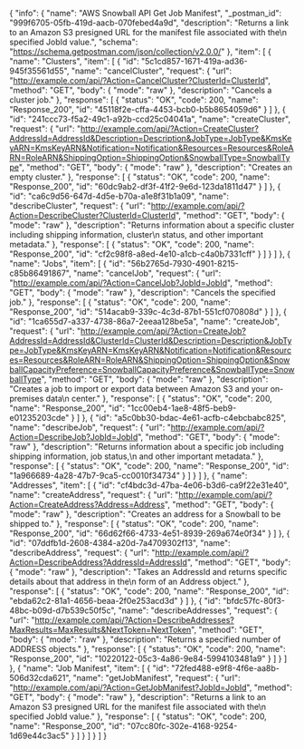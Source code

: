 {
  "info": {
    "name": "AWS Snowball API Get Job Manifest",
    "_postman_id": "999f6705-05fb-419d-aacb-070febed4a9d",
    "description": "Returns a link to an Amazon S3 presigned URL for the manifest file associated with the\n      specified JobId value.",
    "schema": "https://schema.getpostman.com/json/collection/v2.0.0/"
  },
  "item": [
    {
      "name": "Clusters",
      "item": [
        {
          "id": "5c1cd857-1671-419a-ad36-945f35561d55",
          "name": "cancelCluster",
          "request": {
            "url": "http://example.com/api/?Action=CancelCluster?ClusterId=ClusterId",
            "method": "GET",
            "body": {
              "mode": "raw"
            },
            "description": "Cancels a cluster job."
          },
          "response": [
            {
              "status": "OK",
              "code": 200,
              "name": "Response_200",
              "id": "45118f2e-cffa-4453-bcb0-b5b8654059d6"
            }
          ]
        },
        {
          "id": "241ccc73-f5a2-49c1-a92b-ccd25c04041a",
          "name": "createCluster",
          "request": {
            "url": "http://example.com/api/?Action=CreateCluster?AddressId=AddressId&Description=Description&JobType=JobType&KmsKeyARN=KmsKeyARN&Notification=Notification&Resources=Resources&RoleARN=RoleARN&ShippingOption=ShippingOption&SnowballType=SnowballType",
            "method": "GET",
            "body": {
              "mode": "raw"
            },
            "description": "Creates an empty cluster."
          },
          "response": [
            {
              "status": "OK",
              "code": 200,
              "name": "Response_200",
              "id": "60dc9ab2-df3f-41f2-9e6d-123da1811d47"
            }
          ]
        },
        {
          "id": "ca6c9d56-647d-4d5e-b70a-a1e8f31b1a09",
          "name": "describeCluster",
          "request": {
            "url": "http://example.com/api/?Action=DescribeCluster?ClusterId=ClusterId",
            "method": "GET",
            "body": {
              "mode": "raw"
            },
            "description": "Returns information about a specific cluster including shipping information, cluster\n      status, and other important metadata."
          },
          "response": [
            {
              "status": "OK",
              "code": 200,
              "name": "Response_200",
              "id": "cf2c98f8-a8ed-4e10-a1cb-c4a0b7331cff"
            }
          ]
        }
      ]
    },
    {
      "name": "Jobs",
      "item": [
        {
          "id": "56b2765d-7930-4901-8215-c85b86491867",
          "name": "cancelJob",
          "request": {
            "url": "http://example.com/api/?Action=CancelJob?JobId=JobId",
            "method": "GET",
            "body": {
              "mode": "raw"
            },
            "description": "Cancels the specified job."
          },
          "response": [
            {
              "status": "OK",
              "code": 200,
              "name": "Response_200",
              "id": "514acab9-339c-4c3d-87b1-551cf070808d"
            }
          ]
        },
        {
          "id": "1ca655d7-a337-4738-86a7-2eeaa128be5a",
          "name": "createJob",
          "request": {
            "url": "http://example.com/api/?Action=CreateJob?AddressId=AddressId&ClusterId=ClusterId&Description=Description&JobType=JobType&KmsKeyARN=KmsKeyARN&Notification=Notification&Resources=Resources&RoleARN=RoleARN&ShippingOption=ShippingOption&SnowballCapacityPreference=SnowballCapacityPreference&SnowballType=SnowballType",
            "method": "GET",
            "body": {
              "mode": "raw"
            },
            "description": "Creates a job to import or export data between Amazon S3 and your on-premises data\n      center."
          },
          "response": [
            {
              "status": "OK",
              "code": 200,
              "name": "Response_200",
              "id": "1cc00eb4-1ae8-48f5-beb9-e01235203cde"
            }
          ]
        },
        {
          "id": "a5c0bb30-bdac-4e61-acfb-c4ebcbabc825",
          "name": "describeJob",
          "request": {
            "url": "http://example.com/api/?Action=DescribeJob?JobId=JobId",
            "method": "GET",
            "body": {
              "mode": "raw"
            },
            "description": "Returns information about a specific job including shipping information, job status,\n      and other important metadata."
          },
          "response": [
            {
              "status": "OK",
              "code": 200,
              "name": "Response_200",
              "id": "1a966689-4a28-47b7-9ca5-cc0010f34734"
            }
          ]
        }
      ]
    },
    {
      "name": "Addresses",
      "item": [
        {
          "id": "cf4bdc3d-47ba-4e06-b3d6-ca9f22e31e40",
          "name": "createAddress",
          "request": {
            "url": "http://example.com/api/?Action=CreateAddress?Address=Address",
            "method": "GET",
            "body": {
              "mode": "raw"
            },
            "description": "Creates an address for a Snowball to be shipped to."
          },
          "response": [
            {
              "status": "OK",
              "code": 200,
              "name": "Response_200",
              "id": "66d62f66-4733-4e51-8939-269a674e0f34"
            }
          ]
        },
        {
          "id": "07ddfb1d-2608-4384-a20d-7a4709302f13",
          "name": "describeAddress",
          "request": {
            "url": "http://example.com/api/?Action=DescribeAddress?AddressId=AddressId",
            "method": "GET",
            "body": {
              "mode": "raw"
            },
            "description": "Takes an AddressId and returns specific details about that address in the\n      form of an Address object."
          },
          "response": [
            {
              "status": "OK",
              "code": 200,
              "name": "Response_200",
              "id": "ebda62c2-81a1-4656-beaa-2f0e253acd3d"
            }
          ]
        },
        {
          "id": "bfdc57fc-80f3-48bc-b09d-d7b539c50f5c",
          "name": "describeAddresses",
          "request": {
            "url": "http://example.com/api/?Action=DescribeAddresses?MaxResults=MaxResults&NextToken=NextToken",
            "method": "GET",
            "body": {
              "mode": "raw"
            },
            "description": "Returns a specified number of ADDRESS objects."
          },
          "response": [
            {
              "status": "OK",
              "code": 200,
              "name": "Response_200",
              "id": "10220122-05c3-4a86-9e84-5994103481a9"
            }
          ]
        }
      ]
    },
    {
      "name": "Job Manifest",
      "item": [
        {
          "id": "72fed488-e9f8-4f6e-aa8b-506d32cda621",
          "name": "getJobManifest",
          "request": {
            "url": "http://example.com/api/?Action=GetJobManifest?JobId=JobId",
            "method": "GET",
            "body": {
              "mode": "raw"
            },
            "description": "Returns a link to an Amazon S3 presigned URL for the manifest file associated with the\n      specified JobId value."
          },
          "response": [
            {
              "status": "OK",
              "code": 200,
              "name": "Response_200",
              "id": "07cc80fc-302e-4168-9254-1d69e44c3ac5"
            }
          ]
        }
      ]
    }
  ]
}